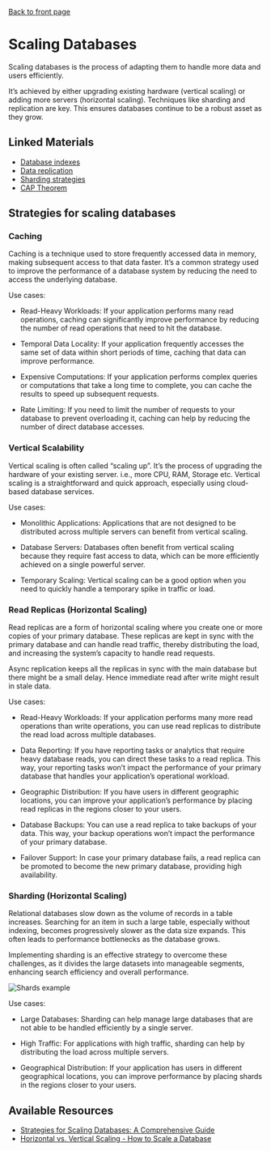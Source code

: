 [Back to front page](backend-software-engineering.md)

# Scaling Databases


Scaling databases is the process of adapting them to handle more data and users efficiently.

It’s achieved by either upgrading existing hardware (vertical scaling) or adding more servers (horizontal scaling). Techniques like sharding and replication are key. This ensures databases continue to be a robust asset as they grow.
## Linked Materials

- [Database indexes](database-indexes.md)
- [Data replication](data-replication.md)
- [Sharding strategies](sharding-strategies.md)
- [CAP Theorem](CAP-theorem.md)

## Strategies for scaling databases

### Caching

Caching is a technique used to store frequently accessed data in memory, making subsequent access to that data faster. It’s a common strategy used to improve the performance of a database system by reducing the need to access the underlying database.

Use cases:

- Read-Heavy Workloads: If your application performs many read operations, caching can significantly improve performance by reducing the number of read operations that need to hit the database.

- Temporal Data Locality: If your application frequently accesses the same set of data within short periods of time, caching that data can improve performance.

- Expensive Computations: If your application performs complex queries or computations that take a long time to complete, you can cache the results to speed up subsequent requests.

- Rate Limiting: If you need to limit the number of requests to your database to prevent overloading it, caching can help by reducing the number of direct database accesses.

### Vertical Scalability

Vertical scaling is often called “scaling up”. It’s the process of upgrading the hardware of your existing server. i.e., more CPU, RAM, Storage etc. Vertical scaling is a straightforward and quick approach, especially using cloud-based database services.

Use cases:

- Monolithic Applications: Applications that are not designed to be distributed across multiple servers can benefit from vertical scaling.

- Database Servers: Databases often benefit from vertical scaling because they require fast access to data, which can be more efficiently achieved on a single powerful server.

- Temporary Scaling: Vertical scaling can be a good option when you need to quickly handle a temporary spike in traffic or load.

### Read Replicas (Horizontal Scaling)

Read replicas are a form of horizontal scaling where you create one or more copies of your primary database. These replicas are kept in sync with the primary database and can handle read traffic, thereby distributing the load, and increasing the system’s capacity to handle read requests.

Async replication keeps all the replicas in sync with the main database but there might be a small delay. Hence immediate read after write might result in stale data.

Use cases:

- Read-Heavy Workloads: If your application performs many more read operations than write operations, you can use read replicas to distribute the read load across multiple databases.

- Data Reporting: If you have reporting tasks or analytics that require heavy database reads, you can direct these tasks to a read replica. This way, your reporting tasks won’t impact the performance of your primary database that handles your application’s operational workload.

- Geographic Distribution: If you have users in different geographic locations, you can improve your application’s performance by placing read replicas in the regions closer to your users.

- Database Backups: You can use a read replica to take backups of your data. This way, your backup operations won’t impact the performance of your primary database.

- Failover Support: In case your primary database fails, a read replica can be promoted to become the new primary database, providing high availability.

### Sharding (Horizontal Scaling)

Relational databases slow down as the volume of records in a table increases. Searching for an item in such a large table, especially without indexing, becomes progressively slower as the data size expands. This often leads to performance bottlenecks as the database grows.

Implementing sharding is an effective strategy to overcome these challenges, as it divides the large datasets into manageable segments, enhancing search efficiency and overall performance.

![Shards example](shards-example.png)

Use cases:

- Large Databases: Sharding can help manage large databases that are not able to be handled efficiently by a single server.

- High Traffic: For applications with high traffic, sharding can help by distributing the load across multiple servers.

- Geographical Distribution: If your application has users in different geographical locations, you can improve performance by placing shards in the regions closer to your users.


## Available Resources

- [Strategies for Scaling Databases: A Comprehensive Guide](https://medium.com/@anil.goyal0057/strategies-for-scaling-databases-a-comprehensive-guide-b69cda7df1d3)
- [Horizontal vs. Vertical Scaling - How to Scale a Database](https://www.freecodecamp.org/news/horizontal-vs-vertical-scaling-in-database/)